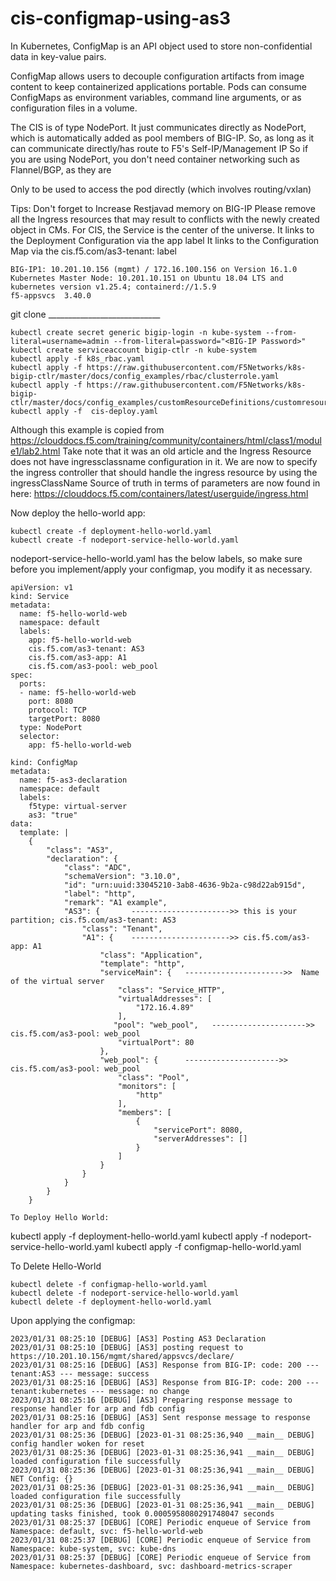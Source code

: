# cis-configmap-using-as3
In Kubernetes, ConfigMap is an API object used to store non-confidential data in key-value pairs.

ConfigMap allows users to decouple configuration artifacts from image content to keep containerized applications portable. Pods can consume ConfigMaps as environment variables, command line arguments, or as configuration files in a volume.

The CIS is of type NodePort. 
It just communicates directly as NodePort, which is automatically added as pool members of BIG-IP. 
So, as long as it can communicate directly/has route to F5's Self-IP/Management IP 
So if you are using NodePort, you don't need container networking such as Flannel/BGP, as they are

Only to be used to access the pod directly (which involves routing/vxlan)

Tips: 
Don't forget to Increase Restjavad memory on BIG-IP
Please remove all the Ingress resources  that may result to conflicts with the newly created object in CMs. 
For CIS, the Service is the center of the universe.
    It links to the Deployment Configuration via the app label
    It links to the Configuration Map via the cis.f5.com/as3-tenant: <whatever> label
  
```
BIG-IP1: 10.201.10.156 (mgmt) / 172.16.100.156 on Version 16.1.0
Kubernetes Master Node: 10.201.10.151 on Ubuntu 18.04 LTS and kubernetes version v1.25.4; containerd://1.5.9
f5-appsvcs 	3.40.0
```
git clone  ____________________________

``` 
kubectl create secret generic bigip-login -n kube-system --from-literal=username=admin --from-literal=password="<BIG-IP Password>"
kubectl create serviceaccount bigip-ctlr -n kube-system
kubectl apply -f k8s_rbac.yaml
kubectl apply -f https://raw.githubusercontent.com/F5Networks/k8s-bigip-ctlr/master/docs/config_examples/rbac/clusterrole.yaml
kubectl apply -f https://raw.githubusercontent.com/F5Networks/k8s-bigip-ctlr/master/docs/config_examples/customResourceDefinitions/customresourcedefinitions.yml
kubectl apply -f  cis-deploy.yaml
``` 

Although this example is copied from https://clouddocs.f5.com/training/community/containers/html/class1/module1/lab2.html
Take note that it was an old article and the Ingress Resource does not have ingressclassname configuration in it. 
We are now to specify the ingress controller that should handle the ingress resource by using the ingressClassName 
Source of truth in terms of parameters are now found in here: https://clouddocs.f5.com/containers/latest/userguide/ingress.html

Now deploy the hello-world app: 
``` 
kubectl create -f deployment-hello-world.yaml
kubectl create -f nodeport-service-hello-world.yaml
``` 

nodeport-service-hello-world.yaml has the below labels, so make sure before you implement/apply your configmap, you modify it as necessary. 

``` 
apiVersion: v1
kind: Service
metadata:
  name: f5-hello-world-web
  namespace: default
  labels:
    app: f5-hello-world-web
    cis.f5.com/as3-tenant: AS3
    cis.f5.com/as3-app: A1
    cis.f5.com/as3-pool: web_pool
spec:
  ports:
  - name: f5-hello-world-web
    port: 8080
    protocol: TCP
    targetPort: 8080
  type: NodePort
  selector:
    app: f5-hello-world-web

``` 


``` 
kind: ConfigMap
metadata:
  name: f5-as3-declaration
  namespace: default
  labels:
    f5type: virtual-server
    as3: "true"
data:
  template: |
    {
        "class": "AS3",    
        "declaration": {
            "class": "ADC",
            "schemaVersion": "3.10.0",
            "id": "urn:uuid:33045210-3ab8-4636-9b2a-c98d22ab915d",
            "label": "http",
            "remark": "A1 example",
            "AS3": {       ---------------------->> this is your  partition; cis.f5.com/as3-tenant: AS3 
                "class": "Tenant",
                "A1": {    ---------------------->> cis.f5.com/as3-app: A1
                    "class": "Application",
                    "template": "http",
                    "serviceMain": {   ---------------------->>  Name of the virtual server 
                        "class": "Service_HTTP",
                        "virtualAddresses": [
                            "172.16.4.89"
                        ],
                       "pool": "web_pool",   --------------------->>  cis.f5.com/as3-pool: web_pool
                        "virtualPort": 80
                    },
                    "web_pool": {      --------------------->>  cis.f5.com/as3-pool: web_pool
                        "class": "Pool",
                        "monitors": [
                            "http"
                        ],
                        "members": [
                            {
                                "servicePort": 8080,
                                "serverAddresses": []
                            }
                        ]
                    }
                }
            }
        }
    }

To Deploy Hello World: 
``` 
kubectl apply -f deployment-hello-world.yaml
kubectl apply -f nodeport-service-hello-world.yaml
kubectl apply -f configmap-hello-world.yaml

To Delete Hello-World

``` 
kubectl delete -f configmap-hello-world.yaml
kubectl delete -f nodeport-service-hello-world.yaml
kubectl delete -f deployment-hello-world.yaml
``` 


Upon applying the configmap: 
``` 
2023/01/31 08:25:10 [DEBUG] [AS3] Posting AS3 Declaration
2023/01/31 08:25:10 [DEBUG] [AS3] posting request to https://10.201.10.156/mgmt/shared/appsvcs/declare/
2023/01/31 08:25:16 [DEBUG] [AS3] Response from BIG-IP: code: 200 --- tenant:AS3 --- message: success
2023/01/31 08:25:16 [DEBUG] [AS3] Response from BIG-IP: code: 200 --- tenant:kubernetes --- message: no change
2023/01/31 08:25:16 [DEBUG] [AS3] Preparing response message to response handler for arp and fdb config
2023/01/31 08:25:16 [DEBUG] [AS3] Sent response message to response handler for arp and fdb config
2023/01/31 08:25:36 [DEBUG] [2023-01-31 08:25:36,940 __main__ DEBUG] config handler woken for reset
2023/01/31 08:25:36 [DEBUG] [2023-01-31 08:25:36,941 __main__ DEBUG] loaded configuration file successfully
2023/01/31 08:25:36 [DEBUG] [2023-01-31 08:25:36,941 __main__ DEBUG] NET Config: {}
2023/01/31 08:25:36 [DEBUG] [2023-01-31 08:25:36,941 __main__ DEBUG] loaded configuration file successfully
2023/01/31 08:25:36 [DEBUG] [2023-01-31 08:25:36,941 __main__ DEBUG] updating tasks finished, took 0.0005958080291748047 seconds
2023/01/31 08:25:37 [DEBUG] [CORE] Periodic enqueue of Service from Namespace: default, svc: f5-hello-world-web
2023/01/31 08:25:37 [DEBUG] [CORE] Periodic enqueue of Service from Namespace: kube-system, svc: kube-dns
2023/01/31 08:25:37 [DEBUG] [CORE] Periodic enqueue of Service from Namespace: kubernetes-dashboard, svc: dashboard-metrics-scraper
``` 

